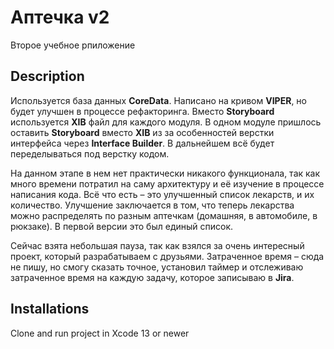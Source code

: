 # Аптечка v2
Второе учебное рпиложение

## Description
Используется база данных **CoreData**. Написано на кривом **VIPER**, но будет улучшен в процессе рефакторинга. Вместо **Storyboard** используется **XIB** файл для каждого модуля. В одном модуле пришлось оставить **Storyboard** вместо **XIB** из за особенностей верстки интерфейса через **Interface Builder**. В дальнейшем всё будет переделываться под верстку кодом.

На данном этапе в нем нет практически никакого функционала, так как много времени потратил на саму архитектуру и её изучение в процессе написания кода. Всё что есть – это улучшенный список лекарств, и их количество. Улучшение заключается в том, что теперь лекарства можно распределять по разным аптечкам (домашняя, в автомобиле, в рюкзаке). В первой версии это был единый список.

Сейчас взята небольшая пауза, так как взялся за очень интересный проект, который разрабатываем с друзьями.
Затраченное время – сюда не пишу, но смогу сказать точное, установил таймер и отслеживаю затраченное время на каждую задачу, которое записываю в **Jira**.

## Installations
Clone and run project in Xcode 13 or newer

<!-- ## Screenshots -->

<!-- ![Screenshot 1](https://github.com/ZyFun/RandomSpringAnimation/blob/main/Screenshots/000.png?raw=true) -->
